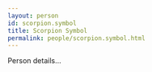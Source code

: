 ```yaml
---
layout: person
id: scorpion.symbol
title: Scorpion Symbol
permalink: people/scorpion.symbol.html
---
```


Person details...
